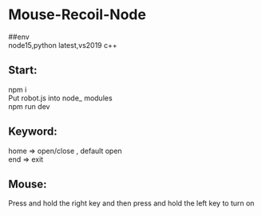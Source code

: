 # Mouse-Recoil-Node
##env <br>
node15,python latest,vs2019 c++

## Start: <br>
npm i<br>
Put robot.js into node_ modules<br>
npm run dev

## Keyword: <br>
home => open/close , default open<br>
end => exit

## Mouse: <br>
Press and hold the right key and then press and hold the left key to turn on

